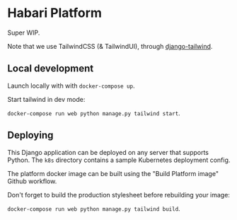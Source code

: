 Habari Platform
===============

Super WIP.

Note that we use TailwindCSS (& TailwindUI), through [django-tailwind](https://github.com/timonweb/django-tailwind). 

Local development
-----------------

Launch locally with with `docker-compose up`.

Start tailwind in dev mode:

`docker-compose run web python manage.py tailwind start`.

Deploying
---------

This Django application can be deployed on any server that supports Python. The `k8s` directory contains a sample 
Kubernetes deployment config.

The platform docker image can be built using the "Build Platform image" Github workflow.

Don't forget to build the production stylesheet before rebuilding your image:

`docker-compose run web python manage.py tailwind build`.